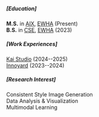 <p></p>

##### [Education]
**M.S.** in [AIX](https://aix.ewha.ac.kr/), [EWHA](http://www.ewha.ac.kr/ewha/index.do) (Present)<br>
**B.S.** in [CSE](https://cse.ewha.ac.kr/cse/index.do), [EWHA](http://www.ewha.ac.kr/ewha/index.do) (2023)

##### [Work Experiences]
[Kai Studio](http://kaistudio.co.kr/) (2024--2025)<br>
[Innoyard](https://innoyardcorp.com/) (2023--2024)

<div class="profile-detail-research">
<p>
<h5>[Research Interest]</h5>
Consistent Style Image Generation<br>
Data Analysis & Visualization<br>
Multimodal Learning
</p>
</div>
